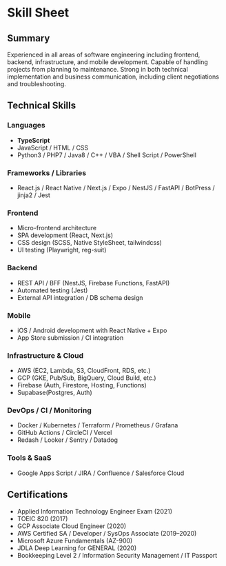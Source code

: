 # Skill Sheet

## Summary
Experienced in all areas of software engineering including frontend, backend, infrastructure, and mobile development. Capable of handling projects from planning to maintenance. Strong in both technical implementation and business communication, including client negotiations and troubleshooting.

## Technical Skills

### Languages
- **TypeScript**
- JavaScript / HTML / CSS
- Python3 / PHP7 / Java8 / C++ / VBA / Shell Script / PowerShell

### Frameworks / Libraries
- React.js / React Native / Next.js / Expo / NestJS / FastAPI / BotPress / jinja2 / Jest

### Frontend
- Micro-frontend architecture
- SPA development (React, Next.js)
- CSS design (SCSS, Native StyleSheet, tailwindcss)
- UI testing (Playwright, reg-suit)

### Backend
- REST API / BFF (NestJS, Firebase Functions, FastAPI)
- Automated testing (Jest)
- External API integration / DB schema design

### Mobile
- iOS / Android development with React Native + Expo
- App Store submission / CI integration

### Infrastructure & Cloud
- AWS (EC2, Lambda, S3, CloudFront, RDS, etc.)
- GCP (GKE, Pub/Sub, BigQuery, Cloud Build, etc.)
- Firebase (Auth, Firestore, Hosting, Functions)
- Supabase(Postgres, Auth)

### DevOps / CI / Monitoring
- Docker / Kubernetes / Terraform / Prometheus / Grafana
- GitHub Actions / CircleCI / Vercel
- Redash / Looker / Sentry / Datadog

### Tools & SaaS
- Google Apps Script / JIRA / Confluence / Salesforce Cloud

## Certifications
- Applied Information Technology Engineer Exam (2021)
- TOEIC 820 (2017)
- GCP Associate Cloud Engineer (2020)
- AWS Certified SA / Developer / SysOps Associate (2019–2020)
- Microsoft Azure Fundamentals (AZ-900)
- JDLA Deep Learning for GENERAL (2020)
- Bookkeeping Level 2 / Information Security Management / IT Passport
